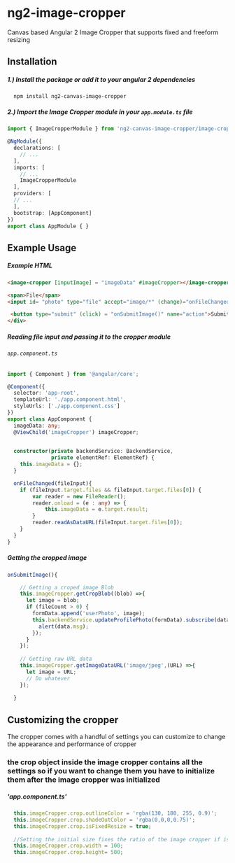 # ng2-image-cropper
Canvas based Angular 2 Image Cropper that supports fixed and freeform resizing


## Installation

##### 1.) Install the package or add it to your angular 2 dependencies
```
  npm install ng2-canvas-image-cropper
```

##### 2.) Import the Image Cropper module in your `app.module.ts` file

```typescript
import { ImageCropperModule } from 'ng2-canvas-image-cropper/image-cropper.module;';

@NgModule({
  declarations: [
    // ...
  ],
  imports: [ 
    // ... 
    ImageCropperModule
  ],
  providers: [
  // ...
  ],
  bootstrap: [AppComponent]
})
export class AppModule { }

```

## Example Usage

##### Example HTML
```html
<image-cropper [inputImage] = "imageData" #imageCropper></image-cropper>

<span>File</span>
<input id= "photo" type="file" accept="image/*" (change)="onFileChanged($event)">

 <button type="submit" (click) = "onSubmitImage()" name="action">Submit</button>
</div>

```

##### Reading file input and passing it to the cropper module
###### `app.component.ts` 
```typescript
import { Component } from '@angular/core';

@Component({
  selector: 'app-root',
  templateUrl: './app.component.html',
  styleUrls: ['./app.component.css']
})
export class AppComponent {
  imageData: any;
  @ViewChild('imageCropper') imageCropper;
  

  constructor(private backendService: BackendService,
              private elementRef: ElementRef) { 
    this.imageData = {};
  }

  onFileChanged(fileInput){
    if (fileInput.target.files && fileInput.target.files[0]) {
        var reader = new FileReader();
        reader.onload = (e : any) => {
            this.imageData = e.target.result;
        }
        reader.readAsDataURL(fileInput.target.files[0]);
    }
  }
}

```


##### Getting the cropped image
```typescript
onSubmitImage(){

    // Getting a croped image Blob 
    this.imageCropper.getCropBlob((blob) =>{
      let image = blob; 
      if (fileCount > 0) { 
        formData.append('userPhoto', image);
        this.backendService.updateProfilePhoto(formData).subscribe(data =>{
          alert(data.msg);
        });   
      }
    });
    
    // Getting raw URL data
    this.imageCropper.getImageDataURL('image/jpeg',(URL) =>{
      let image = URL; 
      // Do whatever
    });
    
  }
```

## Customizing the cropper
The cropper comes with a handful of settings you can customize to change the appearance and performance of cropper

### the crop object inside the image cropper contains all the settings so if you want to change them you have to initialize them after the image cropper was initialized
##### 'app.component.ts' 
```typescript
  this.imageCropper.crop.outlineColor = 'rgba(130, 180, 255, 0.9)';
  this.imageCropper.crop.shadeOutColor = 'rgba(0,0,0,0.75)';
  this.imageCropper.crop.isFixedResize = true;
  
  //Setting the initial size fixes the ratio of the image cropper if isFixedResize is true
  this.imageCropper.crop.width = 100;
  this.imageCropper.crop.height= 500;
```
